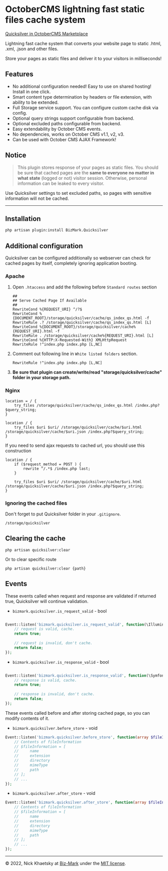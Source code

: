 # OctoberCMS lightning fast static files cache system

[Quicksilver in OctoberCMS Marketplace](https://octobercms.com/plugin/BizMark-quicksilver)

Lightning fast cache system that converts your website page to static .html, .xml, .json and other files.

Store your pages as static files and deliver it to your visitors in milliseconds!

## Features

- No additional configuration needed! Easy to use on shared hosting! Install in one click.
- Smart content type determination by headers or file extension, with ability to be extended. 
- Full Storage service support. You can configure custom cache disk via config.
- Optional query strings support configurable from backend.
- Optional excluded paths configurable from backend.
- Easy extendability by October CMS events.
- No dependencies, works on October CMS v1.1, v2, v3.
- Can be used with October CMS AJAX Framework!

## Notice

> This plugin stores response of your pages as static files. You should be sure that cached pages are 
the **same to everyone no matter in what state** (logged or not) visitor session. Otherwise, personal information
can be leaked to every visitor.

Use Quicksilver settings to set excluded paths, so pages with sensitive information will not be cached.

---

## Installation

```bash
php artisan plugin:install BizMark.Quicksilver
```

## Additional configuration

Quicksilver can be configured additionally so webserver can check for cached pages by itself, 
completely ignoring application booting.

### Apache

1. Open `.htaccess` and add the following before `Standard routes` section

    ```apacheconfig
    ##
    ## Serve Cached Page If Available
    ##
    RewriteCond %{REQUEST_URI} ^/?$
    RewriteCond %{DOCUMENT_ROOT}/storage/quicksilver/cache/qs_index_qs.html -f
    RewriteRule .? /storage/quicksilver/cache/qs_index_qs.html [L]
    RewriteCond %{DOCUMENT_ROOT}/storage/quicksilver/cache%{REQUEST_URI}.html -f
    RewriteRule . /storage/quicksilver/cache%{REQUEST_URI}.html [L]
    RewriteCond %{HTTP:X-Requested-With} XMLHttpRequest
    RewriteRule !^index.php index.php [L,NC]
    ```

2. Comment out following line in `White listed folders` section.
    ```
    RewriteRule !^index.php index.php [L,NC]
    ```

3. **Be sure that plugin can create/write/read "storage/quicksilver/cache" folder in your storage path.**

### Nginx

```nginx
location = / {
    try_files /storage/quicksilver/cache/qs_index_qs.html /index.php?$query_string;
}

location / {
    try_files $uri $uri/ /storage/quicksilver/cache/$uri.html /storage/quicksilver/cache/$uri.json /index.php?$query_string;
}
```

If you need to send ajax requests to cached url, you should use this construction

```nginx
location / {
    if ($request_method = POST ) {
        rewrite ^/.*$ /index.php last;
    }

    try_files $uri $uri/ /storage/quicksilver/cache/$uri.html /storage/quicksilver/cache/$uri.json /index.php?$query_string;
}
```


### Ignoring the cached files

Don't forget to put Quicksilver folder in your `.gitignore`.

```
/storage/quicksilver
```

## Clearing the cache



```
php artisan quicksilver:clear
```

Or to clear specific route
```
php artisan quicksilver:clear {path}
```

## Events

These events called when request and response are validated if returned true, Quicksilver will continue validation.

- `bizmark.quicksilver.is_request_valid` - bool

```php

Event::listen('bizmark.quicksilver.is_request_valid', function(\Illuminate\Http\Request $request) {
    // request is valid, cache.
    return true;
    
    // request is invalid, don't cache.
    return false;
});

```

- `bizmark.quicksilver.is_response_valid` - bool

```php

Event::listen('bizmark.quicksilver.is_response_valid', function(\Symfony\Component\HttpFoundation\Response; $response) {
    // response is valid, cache.
    return true;
    
    // response is invalid, don't cache.
    return false;
});

```

These events called before and after storing cached page, so you can modify contents of it.

- `bizmark.quicksilver.before_store` - void
```php
Event::listen('bizmark.quicksilver.before_store', function(array $fileInformation) {
    // Contents of fileInformation
    // $fileInformation = [
    //     name
    //     extension
    //     directory
    //     mimeType
    //     path
    // ];
    // ...
});
```

- `bizmark.quicksilver.after_store` - void
```php
Event::listen('bizmark.quicksilver.after_store', function(array $fileInformation) {
    // Contents of fileInformation
    // $fileInformation = [
    //     name
    //     extension
    //     directory
    //     mimeType
    //     path
    // ];
    // ...
});
```


---
© 2022, Nick Khaetsky at [Biz-Mark](https://biz-mark.ru/) under the [MIT license](https://opensource.org/licenses/MIT).
